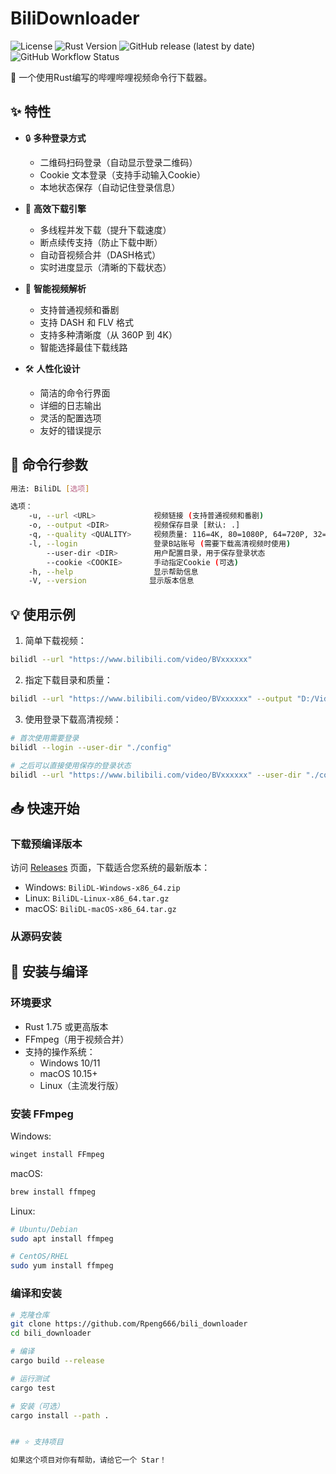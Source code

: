 # BiliDownloader

![License](https://img.shields.io/badge/license-MIT-blue.svg)
![Rust Version](https://img.shields.io/badge/rust-1.75%2B-orange.svg)
![GitHub release (latest by date)](https://img.shields.io/github/v/release/Rpeng666/bili_downloader)
![GitHub Workflow Status](https://img.shields.io/github/actions/workflow/status/Rpeng666/bili_downloader/release.yml)

🚀 一个使用Rust编写的哔哩哔哩视频命令行下载器。

## ✨ 特性

- 🔒 **多种登录方式**
  - 二维码扫码登录（自动显示登录二维码）
  - Cookie 文本登录（支持手动输入Cookie）
  - 本地状态保存（自动记住登录信息）

- 🚄 **高效下载引擎**
  - 多线程并发下载（提升下载速度）
  - 断点续传支持（防止下载中断）
  - 自动音视频合并（DASH格式）
  - 实时进度显示（清晰的下载状态）

- 🎯 **智能视频解析**
  - 支持普通视频和番剧
  - 支持 DASH 和 FLV 格式
  - 支持多种清晰度（从 360P 到 4K）
  - 智能选择最佳下载线路

- 🛠 **人性化设计**
  - 简洁的命令行界面
  - 详细的日志输出
  - 灵活的配置选项
  - 友好的错误提示

## 📝 命令行参数

```bash
用法: BiliDL [选项]

选项：
    -u, --url <URL>             视频链接 (支持普通视频和番剧)
    -o, --output <DIR>          视频保存目录 [默认: .]
    -q, --quality <QUALITY>     视频质量: 116=4K, 80=1080P, 64=720P, 32=480P, 16=360P [默认: 80]
    -l, --login                 登录B站账号 (需要下载高清视频时使用)
        --user-dir <DIR>        用户配置目录，用于保存登录状态
        --cookie <COOKIE>       手动指定Cookie (可选)
    -h, --help                  显示帮助信息
    -V, --version              显示版本信息
```

## 💡 使用示例

1. 简单下载视频：
```bash
bilidl --url "https://www.bilibili.com/video/BVxxxxxx"
```

2. 指定下载目录和质量：
```bash
bilidl --url "https://www.bilibili.com/video/BVxxxxxx" --output "D:/Videos" --quality 116
```

3. 使用登录下载高清视频：
```bash
# 首次使用需要登录
bilidl --login --user-dir "./config"

# 之后可以直接使用保存的登录状态
bilidl --url "https://www.bilibili.com/video/BVxxxxxx" --user-dir "./config" --quality 116
```

## 📥 快速开始

### 下载预编译版本

访问 [Releases](https://github.com/Rpeng666/bili_downloader/releases) 页面，下载适合您系统的最新版本：

- Windows: `BiliDL-Windows-x86_64.zip`
- Linux: `BiliDL-Linux-x86_64.tar.gz`
- macOS: `BiliDL-macOS-x86_64.tar.gz`

### 从源码安装

## 🔧 安装与编译

### 环境要求

- Rust 1.75 或更高版本
- FFmpeg（用于视频合并）
- 支持的操作系统：
  - Windows 10/11
  - macOS 10.15+
  - Linux（主流发行版）

### 安装 FFmpeg

Windows:
```powershell
winget install FFmpeg
```

macOS:
```bash
brew install ffmpeg
```

Linux:
```bash
# Ubuntu/Debian
sudo apt install ffmpeg

# CentOS/RHEL
sudo yum install ffmpeg
```

### 编译和安装

```bash
# 克隆仓库
git clone https://github.com/Rpeng666/bili_downloader
cd bili_downloader

# 编译
cargo build --release

# 运行测试
cargo test

# 安装（可选）
cargo install --path .


## ⭐ 支持项目

如果这个项目对你有帮助，请给它一个 Star！
